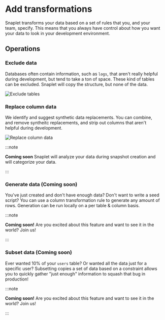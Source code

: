 # Add transformations

Snaplet transforms your data based on a set of rules that you, and your team, specify. This means that you always have control about how you want your data to look in your development environment.

## Operations

### Exclude data

Databases often contain information, such as `logs`, that aren't really helpful during development, but tend to take a ton of space. These kind of tables can be excluded. Snaplet will copy the structure, but none of the data.


<div style={{textAlign: 'center'}}>

![Exclude tables](/screenshots/onboarding_transform_exclude.png)

</div>


### Replace column data

We identify and suggest synthetic data replacements. You can combine, and remove syntheitc replacements, and strip out columns that aren't helpful during development.

<div style={{textAlign: 'center'}}>

![Replace column data](/screenshots/onboarding_transform_replace.png)

</div>

:::note

**Coming soon** Snaplet will analyze your data during snapshot creation and will categorize your data.

:::

### Generate data (Coming soon)

You've just created and don't have enough data? Don't want to write a seed script? You can use a column transformation rule to generate any amount of rows. Generation can be run locally on a per table & column basis.

:::note

**Coming soon!** Are you excited about this feature and want to see it in the world? Join us!

:::


### Subset data (Coming soon)

Ever wanted 10% of your `users` table? Or wanted all the data just for a specific user? Subsetting copies a set of data based on a constraint allows you to quickly gather "just enough" information to squash that bug in production!

:::note

**Coming soon!** Are you excited about this feature and want to see it in the world? Join us!

:::


